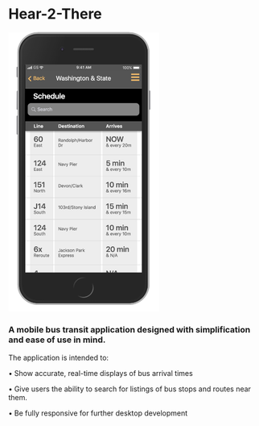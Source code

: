 # Hear-2-There
<img src="read_me_images/hear2there.png" width="300">

### A mobile bus transit application designed with simplification and ease of use in mind.
The application is intended to:

• Show accurate, real-time displays of bus arrival times

• Give users the ability to search for listings of bus stops and routes near them.

• Be fully responsive for further desktop development
